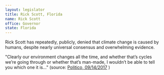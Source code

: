 ```yaml
---
layout: legislator
title: Rick Scott, Florida
name: Rick Scott
office: Governor
state: Florida
---
```


Rick Scott has repeatedly, publicly, denied that climate change is caused by humans, despite nearly universal consensus and overwhelming evidence.


"Clearly our environment changes all the time, and whether that’s cycles we’re going through or whether that’s man-made, I wouldn’t be able to tell you which one it is..." (source: <a href="https://www.politico.com/states/florida/story/2017/09/14/florida-governor-remains-unsure-about-climate-change-after-hurricane-irma-114498">Politico, 09/14/2017</a> )
